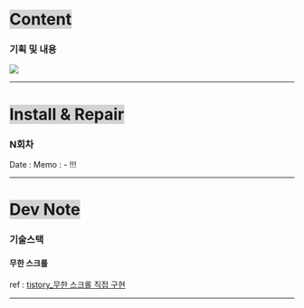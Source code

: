 # <span style="background:lightgray">Content</span>

### 기획 및 내용

![](Pasted%20image%2020250407111114.png)

---
# <span style="background:lightgray">Install & Repair</span>
### N회차
Date : 
Memo :
	- !!!

---
# <span style="background:lightgray">Dev Note</span>

### 기술스택

#### 무한 스크롤
ref : [tistory_무한 스크롤 직접 구현](https://ruyagames.tistory.com/41)


---
